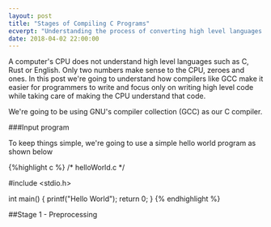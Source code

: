 ```yaml
---
layout: post
title: "Stages of Compiling C Programs"
ecverpt: "Understanding the process of converting high level languages into machine code"
date: 2018-04-02 22:00:00
---
```


A computer's CPU does not understand high level languages such as C, Rust or English. Only two numbers make sense to the CPU, zeroes and ones. In this post we're going to understand how compilers like GCC make it easier for programmers to write and focus only on writing high level code while taking care of making the CPU understand that code.

We're going to be using GNU's compiler collection (GCC) as our C compiler.

###Input program

To keep things simple, we're going to use a simple hello world program as shown below

{%highlight c %}
/* helloWorld.c */

#include <stdio.h>

int main()
{
	printf("Hello World");
	return 0;
}
{% endhighlight %}

##Stage 1 - Preprocessing 

